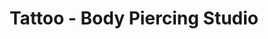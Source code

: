 ---
title: "Tattoo - Body Piercing Studio"
url: /berazategui/tattoo-body-piercing-studio/
shop: tatuaje
---